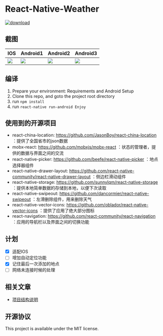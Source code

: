 # React-Native-Weather

[![download](https://www.pgyer.com/app/qrcode/simpleWeather)
](https://www.pgyer.com/simpleWeather)

## 截图


| IOS | Android1 | Android2 | Android3  |
| --- | --- | --- | --- |
|![](https://ws1.sinaimg.cn/large/006tNc79ly1fm9nb04p5gj30o21bcwku.jpg)  |![](https://ws1.sinaimg.cn/large/006tNc79ly1fm9ncddgd9j30p018gax8.jpg)  |![](https://ws4.sinaimg.cn/large/006tNc79ly1fm9nchpu5bj31401z44bx.jpg)  |![](https://ws2.sinaimg.cn/large/006tNc79ly1fm9ncmw9raj31401z4whx.jpg)  |


## 编译

1. Prepare your environment: Requirements and Android Setup
2. Clone this repo, and goto the project root directory
4. run `npm install`
5. run `react-native run-android
Enjoy`


## 使用到的开源项目

* react-china-location: https://github.com/JasonBoy/react-china-location ：提供了全国省市的json数据
* mobx-react: https://github.com/mobxjs/mobx-react  ：状态的管理者，提供的数据与界面之间的交流
* react-native-picker: https://github.com/beefe/react-native-picker  ：地点选择器组件
* react-native-drawer-layout: https://github.com/react-native-community/react-native-drawer-layout  ：侧边栏滑动组件
* react-native-storage: https://github.com/sunnylqm/react-native-storage  ：提供本地简单数据的存储到本地，以便下次读取
* react-native-swipeout: https://github.com/dancormier/react-native-swipeout  ：左滑删除组件，用来删除天气
* react-native-vector-icons: https://github.com/oblador/react-native-vector-icons  ：提供了应用了绝大部分图标
* react-navigation: https://github.com/react-community/react-navigation  ：应用的导航栏以及界面之间的切换功能

## 计划

* [x] 适配IOS
* [ ] 增加自动定位功能
* [x] 记住最后一次添加的地点
* [ ] 网络未连接时候的处理

## 相关文章
* [项目结构说明]()

## 开源协议

This project is available under the MIT license.

